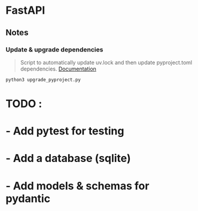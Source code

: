 # FastAPI

## Notes

### Update & upgrade dependencies

> Script to automatically update uv.lock and then update pyproject.toml dependencies. [Documentation](https://gist.github.com/yamanahlawat/270a120dd1981010a9336b871f80a39b)

```sh
python3 upgrade_pyproject.py
```

# TODO : 
# - Add pytest for testing
# - Add a database (sqlite)
# - Add models & schemas for pydantic